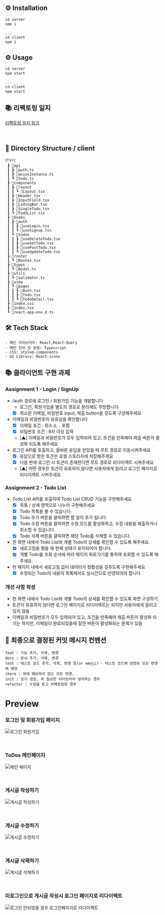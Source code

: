 ## ⚙️ Installation

```javascript
cd server
npm i

...
cd client
npm i
```

## ⚙️ Usage

```javascript
cd server
npm start

...
cd client
npm start
```

## 📚 리팩토링 일지

[리팩토링 일지 링크](https://shinystarforever.tistory.com/332)

<br/>

## 🔎 Directory Structure / client

```
📦src
 ┣ 📂api
 ┃ ┣ 📜auth.ts
 ┃ ┣ 📜axiosInstance.ts
 ┃ ┗ 📜todo.ts
 ┣ 📂components
 ┃ ┣ 📂layout
 ┃ ┃ ┗ 📜Layout.tsx
 ┃ ┣ 📜Header.tsx
 ┃ ┣ 📜InputField.tsx
 ┃ ┣ 📜LodingBar.tsx
 ┃ ┣ 📜SingleTodo.tsx
 ┃ ┗ 📜TodoList.tsx
 ┣ 📂hooks
 ┃ ┣ 📂auth
 ┃ ┃ ┣ 📜useLogin.tsx
 ┃ ┃ ┗ 📜useSignup.tsx
 ┃ ┗ 📂todos
 ┃ ┃ ┣ 📜useDeleteTodo.tsx
 ┃ ┃ ┣ 📜useGetTodo.tsx
 ┃ ┃ ┣ 📜usePostTodo.tsx
 ┃ ┃ ┗ 📜useUpdateTodo.tsx
 ┣ 📂router
 ┃ ┗ 📜Routes.tsx
 ┣ 📂types
 ┃ ┗ 📜model.ts
 ┣ 📂utils
 ┃ ┗ 📜validator.ts
 ┣ 📂view
 ┃ ┗ 📂pages
 ┃ ┃ ┣ 📜Auth.tsx
 ┃ ┃ ┣ 📜Todo.tsx
 ┃ ┃ ┗ 📜TodoDetail.tsx
 ┣ 📜index.css
 ┣ 📜index.tsx
 ┗ 📜react-app-env.d.ts
```

## 🛠 Tech Stack

```
- 메인 라이브러리: React,React-Query
- 메인 언어 및 문법: Typescript
- CSS: styled-components
- UI Library: React-icons
```

## 📚 클라이언트 구현 과제

### Assignment 1 - Login / SignUp

- /auth 경로에 로그인 / 회원가입 기능을 개발합니다
  - 로그인, 회원가입을 별도의 경로로 분리해도 무방합니다
  - [x] 최소한 이메일, 비밀번호 input, 제출 button을 갖도록 구성해주세요
- 이메일과 비밀번호의 유효성을 확인합니다
  - [x] 이메일 조건 : 최소 `@`, `.` 포함
  - [x] 비밀번호 조건 : 8자 이상 입력
  - [▲] 이메일과 비밀번호가 모두 입력되어 있고, 조건을 만족해야 제출 버튼이 활성화 되도록 해주세요
- 로그인 API를 호출하고, 올바른 응답을 받았을 때 루트 경로로 이동시켜주세요
  - [x] 응답으로 받은 토큰은 로컬 스토리지에 저장해주세요
  - [x] 다음 번에 로그인 시 토큰이 존재한다면 루트 경로로 리다이렉트 시켜주세요
  - [▲] 어떤 경우든 토큰이 유효하지 않다면 사용자에게 알리고 로그인 페이지로 리다이렉트 시켜주세요

### Assignment 2 - Todo List

- Todo List API를 호출하여 Todo List CRUD 기능을 구현해주세요
  - [x] 목록 / 상세 영역으로 나누어 구현해주세요
  - [x] Todo 목록을 볼 수 있습니다.
  - [x] Todo 추가 버튼을 클릭하면 할 일이 추가 됩니다.
  - [x] Todo 수정 버튼을 클릭하면 수정 모드를 활성화하고, 수정 내용을 제출하거나 취소할 수 있습니다.
  - [x] Todo 삭제 버튼을 클릭하면 해당 Todo를 삭제할 수 있습니다.
- 한 화면 내에서 Todo List와 개별 Todo의 상세를 확인할 수 있도록 해주세요.
  - [x] 새로고침을 했을 때 현재 상태가 유지되어야 합니다.
  - [x] 개별 Todo를 조회 순서에 따라 페이지 뒤로가기를 통하여 조회할 수 있도록 해주세요.
- 한 페이지 내에서 새로고침 없이 데이터가 정합성을 갖추도록 구현해주세요
  - [x] 수정되는 Todo의 내용이 목록에서도 실시간으로 반영되어야 합니다

### 개선 사항 작성

- 한 화면 내에서 Todo List와 개별 Todo의 상세를 확인할 수 있도록 화면 구성하기
- 토큰이 유효하지 않다면 로그인 페이지로 리다이렉트는 되지만 사용자에게 알리고 있지 않음
- 이메일과 비밀번호가 모두 입력되어 있고, 조건을 만족해야 제출 버튼이 활성화 되기는 하지만, 이메일이 완료되었을때 잠깐 버튼이 활성화되는 문제가 있음

## 📌 최종으로 결정된 커밋 메시지 컨벤션

```
feat : 기능 추가, 삭제, 변경
docs : 문서 추가, 삭제, 변경
test : 테스트 코드 추가, 삭제, 변경 등(or emoji) - 테스트 코드에 관련된 모든 변경에 해당
chore : 위에 해당하지 않는 모든 변경,
init : 초기 생성, 꼭 필요한 라이브러리 설치하는 경우
refactor : 수업을 듣고 리펙토링한 경우
```

# Preview

### 로그인 및 회원가입 페이지

![로그인 회원가입](https://user-images.githubusercontent.com/103437860/213402048-f96be631-bbd7-4b27-bf4c-cacca796818b.gif)

<br/>

### ToDos 메인페이지

![메인 페이지](https://user-images.githubusercontent.com/103437860/213400550-d60184ee-2eeb-4fae-9dec-074f903ff0ff.gif)

<br/>

### 게시글 작성하기

![게시글 작성하기](https://user-images.githubusercontent.com/103437860/213402419-3c81c15f-8554-4ef8-a98e-24af177152ed.gif)

<br/>

### 게시글 수정하기

![게시글 수정하기](https://user-images.githubusercontent.com/103437860/213402758-ac05f1b5-7f5e-40f1-ac56-e993fad6ea22.gif)

<br/>

### 게시글 삭제하기

![게시글 삭제하기](https://user-images.githubusercontent.com/103437860/213402769-98238a2a-2768-4cff-86ad-6b3ec8d03a9f.gif)

<br/>

### 미로그인으로 게시글 작성시 로그인 페이지로 리다이렉트

![로그인 안되었을 경우 로그인페이지로 리다이렉트](https://user-images.githubusercontent.com/103437860/213401551-ee8c484e-3d3b-4354-9c8d-d0348b5e9fea.gif)

<br/>
